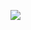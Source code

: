 <a href="../rockseries.html"><img src="http://firedpot.com/images/rockseries/1Rocks-in-trasformation2.jpg" /></a>

